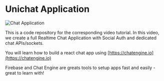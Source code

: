 # Unichat Application

![Chat Application](https://i.ibb.co/GJwyy9m/Bv9-Js3-QLOLY-HD.jpg)


This is a code repository for the corresponding video tutorial. In this video, we create a full Realtime Chat Application with Social Auth and dedicated chat APIs/sockets.

You will learn how to build a react chat app using [https://chatengine.io](https://chatengine.io)

Firebase and Chat Engine are greats tools to setup apps fast and easily - great to learn with!

